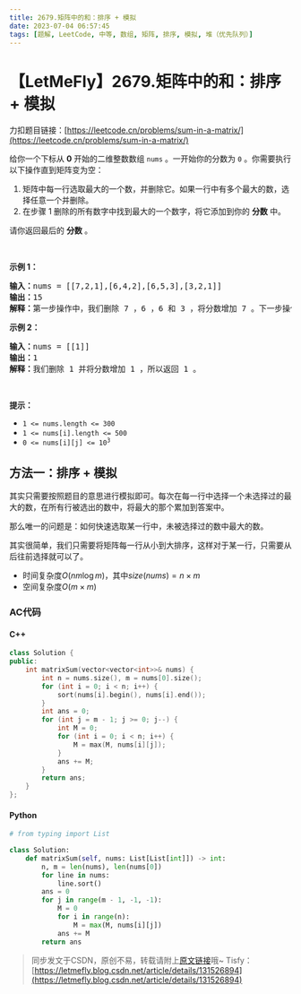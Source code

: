 ```yaml
---
title: 2679.矩阵中的和：排序 + 模拟
date: 2023-07-04 06:57:45
tags: [题解, LeetCode, 中等, 数组, 矩阵, 排序, 模拟, 堆（优先队列）]
---
```


# 【LetMeFly】2679.矩阵中的和：排序 + 模拟

力扣题目链接：[https://leetcode.cn/problems/sum-in-a-matrix/](https://leetcode.cn/problems/sum-in-a-matrix/)

<p>给你一个下标从 <strong>0</strong>&nbsp;开始的二维整数数组&nbsp;<code>nums</code>&nbsp;。一开始你的分数为&nbsp;<code>0</code>&nbsp;。你需要执行以下操作直到矩阵变为空：</p>

<ol>
	<li>矩阵中每一行选取最大的一个数，并删除它。如果一行中有多个最大的数，选择任意一个并删除。</li>
	<li>在步骤 1 删除的所有数字中找到最大的一个数字，将它添加到你的 <strong>分数</strong>&nbsp;中。</li>
</ol>

<p>请你返回最后的 <strong>分数</strong>&nbsp;。</p>

<p>&nbsp;</p>

<p><strong>示例 1：</strong></p>

<pre>
<b>输入：</b>nums = [[7,2,1],[6,4,2],[6,5,3],[3,2,1]]
<b>输出：</b>15
<b>解释：</b>第一步操作中，我们删除 7 ，6 ，6 和 3 ，将分数增加 7 。下一步操作中，删除 2 ，4 ，5 和 2 ，将分数增加 5 。最后删除 1 ，2 ，3 和 1 ，将分数增加 3 。所以总得分为 7 + 5 + 3 = 15 。
</pre>

<p><strong>示例 2：</strong></p>

<pre>
<b>输入：</b>nums = [[1]]
<b>输出：</b>1
<b>解释：</b>我们删除 1 并将分数增加 1 ，所以返回 1 。</pre>

<p>&nbsp;</p>

<p><strong>提示：</strong></p>

<ul>
	<li><code>1 &lt;= nums.length &lt;= 300</code></li>
	<li><code>1 &lt;= nums[i].length &lt;= 500</code></li>
	<li><code>0 &lt;= nums[i][j] &lt;= 10<sup>3</sup></code></li>
</ul>


    
## 方法一：排序 + 模拟

其实只需要按照题目的意思进行模拟即可。每次在每一行中选择一个未选择过的最大的数，在所有行被选出的数中，将最大的那个累加到答案中。

那么唯一的问题是：如何快速选取某一行中，未被选择过的数中最大的数。

其实很简单，我们只需要将矩阵每一行从小到大排序，这样对于某一行，只需要从后往前选择就可以了。

+ 时间复杂度$O(nm\log m)$，其中$size(nums) = n\times m$
+ 空间复杂度$O(m\times m)$

### AC代码

#### C++

```cpp
class Solution {
public:
    int matrixSum(vector<vector<int>>& nums) {
        int n = nums.size(), m = nums[0].size();
        for (int i = 0; i < n; i++) {
            sort(nums[i].begin(), nums[i].end());
        }
        int ans = 0;
        for (int j = m - 1; j >= 0; j--) {
            int M = 0;
            for (int i = 0; i < n; i++) {
                M = max(M, nums[i][j]);
            }
            ans += M;
        }
        return ans;
    }
};
```

#### Python

```python
# from typing import List

class Solution:
    def matrixSum(self, nums: List[List[int]]) -> int:
        n, m = len(nums), len(nums[0])
        for line in nums:
            line.sort()
        ans = 0
        for j in range(m - 1, -1, -1):
            M = 0
            for i in range(n):
                M = max(M, nums[i][j])
            ans += M
        return ans
```

> 同步发文于CSDN，原创不易，转载请附上[原文链接](https://blog.tisfy.eu.org/2023/07/04/LeetCode%202679.%E7%9F%A9%E9%98%B5%E4%B8%AD%E7%9A%84%E5%92%8C/)哦~
> Tisfy：[https://letmefly.blog.csdn.net/article/details/131526894](https://letmefly.blog.csdn.net/article/details/131526894)
